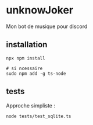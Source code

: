 # unknowJoker

Mon bot de musique pour discord

## installation

```shell
npx npm install

# si ncessaire
sudo npm add -g ts-node
```

## tests

Approche simpliste :

```
node tests/test_sqlite.ts
```